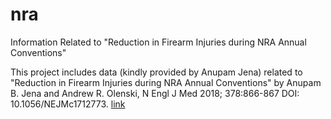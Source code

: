 # nra
Information Related to "Reduction in Firearm Injuries during NRA Annual Conventions"

This project includes data (kindly provided by Anupam Jena) related to "Reduction in Firearm Injuries during NRA Annual Conventions" by Anupam B. Jena and Andrew R. Olenski, N Engl J Med 2018; 378:866-867 DOI: 10.1056/NEJMc1712773. [link](http://www.nejm.org/doi/full/10.1056/NEJMc1712773)
